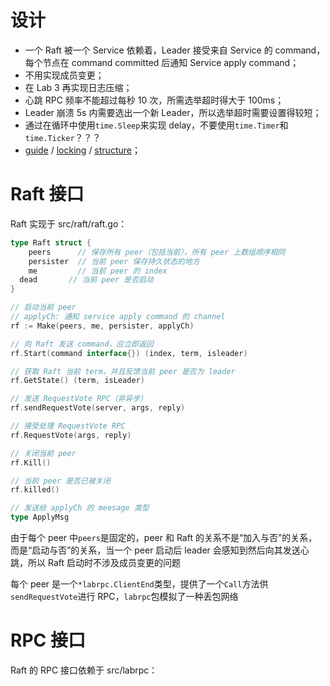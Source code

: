 # 设计
* 一个 Raft 被一个 Service 依赖着，Leader 接受来自 Service 的 command，每个节点在 command committed 后通知 Service apply command；
* 不用实现成员变更；
* 在 Lab 3 再实现日志压缩；
* 心跳 RPC 频率不能超过每秒 10 次，所需选举超时得大于 100ms；
* Leader 崩溃 5s 内需要选出一个新 Leader，所以选举超时需要设置得较短；
* 通过在循环中使用`time.Sleep`来实现 delay，不要使用`time.Timer`和`time.Ticker`？？？
*  [guide](https://thesquareplanet.com/blog/students-guide-to-raft/) / [locking](https://pdos.csail.mit.edu/6.824/labs/raft-locking.txt) / [structure](https://pdos.csail.mit.edu/6.824/labs/raft-structure.txt)；

# Raft 接口
Raft 实现于 src/raft/raft.go：
```go
type Raft struct {
	peers      // 保存所有 peer（包括当前），所有 peer 上数组顺序相同
	persister  // 当前 peer 保存持久状态的地方
	me         // 当前 peer 的 index
  dead       // 当前 peer 是否启动
}

// 启动当前 peer
// applyCh: 通知 service apply command 的 channel
rf := Make(peers, me, persister, applyCh)

// 向 Raft 发送 command，应立即返回
rf.Start(command interface{}) (index, term, isleader)

// 获取 Raft 当前 term，并且反馈当前 peer 是否为 leader
rf.GetState() (term, isLeader)

// 发送 RequestVote RPC（非异步）
rf.sendRequestVote(server, args, reply)

// 接受处理 RequestVote RPC
rf.RequestVote(args, reply)

// 关闭当前 peer
rf.Kill()

// 当前 peer 是否已被关闭
rf.killed()

// 发送给 applyCh 的 meesage 类型
type ApplyMsg
```
由于每个 peer 中`peers`是固定的，peer 和 Raft 的关系不是“加入与否”的关系，而是“启动与否”的关系，当一个 peer 启动后 leader 会感知到然后向其发送心跳，所以 Raft 启动时不涉及成员变更的问题

每个 peer 是一个`*labrpc.ClientEnd`类型，提供了一个`Call`方法供`sendRequestVote`进行 RPC，`labrpc`包模拟了一种丢包网络

# RPC 接口
Raft 的 RPC 接口依赖于 src/labrpc：

